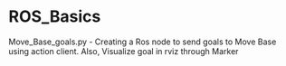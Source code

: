 # ROS_Basics

Move_Base_goals.py - Creating a Ros node to send goals to Move Base using action client. Also, Visualize goal in rviz through Marker 